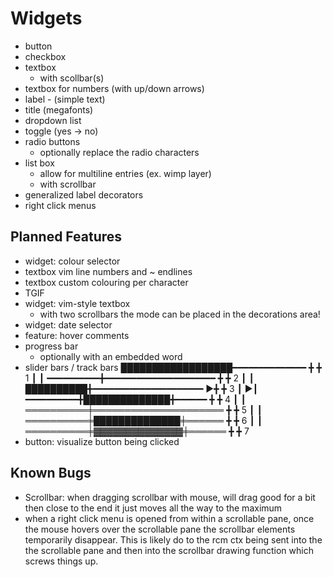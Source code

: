 # Widgets
 - button
 - checkbox 
 - textbox
   - with scollbar(s)
 - textbox for numbers (with up/down arrows)
 - label - (simple text)
 - title (megafonts)
 - dropdown list
 - toggle (yes -> no) 
 - radio buttons      
    - optionally replace the radio characters
 - list box 
   - allow for multiline entries (ex. wimp layer) 
   - with scrollbar
 - generalized label decorators 
 - right click menus

## Planned Features
 - widget: colour selector
 - textbox vim line numbers and ~ endlines 
 - textbox custom colouring per character 
 - TGIF
 - widget: vim-style textbox
   - with two scrollbars the mode can be placed in 
     the decorations area!
 - widget: date selector
 - feature: hover comments
 - progress bar
    - optionally with an embedded word
 - slider bars / track bars
   ██████████████████━━━━━━━━━━━━━━   ╋   ╋ 1
                                      ┃   ┃
   ━━━━━━━━━━╋━━━━━━━━━━━━━━━━━━━━━   ╋   ╋ 2
                                      ┃   ┃
   ██████████╋━━━━━━━━━━━━━━━━━━━━━  ▶╋   ╋ 3
                                      ┃  ▶┃
   ━━━━━━━━━━╋██████████████╋━━━━━━   ╋   ╋ 4
                                      ┃   ┃
   ══════════╪═════════════════════   ╋   ╋ 5
                                      ┃   ┃
   ══════════╪██████████████╪══════   ╋   ╋ 6 
                                      ┃   ┃
   ══════════╪▓▓▓▓▓▓▓▓▓▓▓▓▓▓╪══════   ╋   ╋ 7 
 - button: visualize button being clicked


## Known Bugs
 - Scrollbar: when dragging scrollbar with mouse, will drag good for a bit then close to
   the end it just moves all the way to the maximum
 - when a right click menu is opened from within a scrollable pane, once the
   mouse hovers over the scrollable pane the scrollbar elements temporarily
   disappear. This is likely do to the rcm ctx being sent into the the
   scrollable pane and then into the scrollbar drawing function which screws
   things up. 
